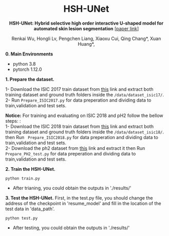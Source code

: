 <div id="top" align="center">

# HSH-UNet
**HSH-UNet: Hybrid selective high order interactive U-shaped model for automated skin
lesion segmentation**
  [[paper link]](https://doi.org/10.1016/j.compbiomed.2023.107798)
  
  Renkai Wu, Hongli Lv, Pengchen Liang, Xiaoxu Cui, Qing Chang*, Xuan Huang*,

</div>

**0. Main Environments**
- python 3.8
- pytorch 1.12.0

**1. Prepare the dataset.**

1- Download the ISIC 2017 train dataset from [this](https://challenge.isic-archive.com/data) link and extract both training dataset and ground truth folders inside the `/data/dataset_isic17/`. </br>
2- Run `Prepare_ISIC2017.py` for data preperation and dividing data to train,validation and test sets. </br>

**Notice:**
For training and evaluating on ISIC 2018 and pH2 follow the bellow steps: :</br>
1- Download the ISIC 2018 train dataset from [this](https://challenge.isic-archive.com/data) link and extract both training dataset and ground truth folders inside the `/data/dataset_isic18/`. </br> then Run ` Prepare_ISIC2018.py` for data preperation and dividing data to train,validation and test sets. </br>
2- Download the ph2 dataset from [this](https://www.dropbox.com/s/k88qukc20ljnbuo/PH2Dataset.rar) link and extract it then Run ` 	Prepare_PH2_test.py` for data preperation and dividing data to train,validation and test sets. </br>

**2. Train the HSH-UNet.**
```
python train.py
```
- After trianing, you could obtain the outputs in './results/'

**3. Test the HSH-UNet.**
First, in the test.py file, you should change the address of the checkpoint in 'resume_model' and fill in the location of the test data in 'data_path'.
```
python test.py
```
- After testing, you could obtain the outputs in './results/'

